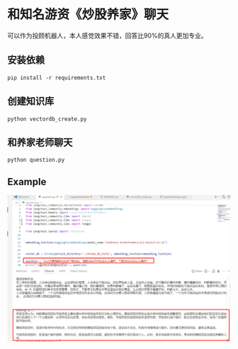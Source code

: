 # 和知名游资《炒股养家》聊天
可以作为投顾机器人，本人感觉效果不错，回答比90%的真人更加专业。
## 安装依赖
```
pip install -r requirements.txt
```
## 创建知识库
```
python vectordb_create.py
```
## 和养家老师聊天
```
python question.py
```
## Example
![image](./img/run.png)